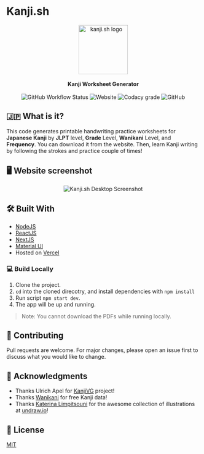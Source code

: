 # Kanji.sh

<div align="center">
    <img width="128" height="128" src="https://kanji.sh/logo192.png" alt="kanji.sh logo">
    <br/>
    <br/>
    <b> Kanji Worksheet Generator </b>
    <br/>
</div>
<br/>
<div align="center">
<img alt="GitHub Workflow Status" src="https://img.shields.io/github/actions/workflow/status/aruke/kanji.sh/build-upload-pdfs.yaml?logo=github&label=deploy"> 
<img alt="Website" src="https://img.shields.io/website?label=vercel&logo=vercel&up_color=black&up_message=kanji.sh&url=https%3A%2F%2Fkanji.sh"> 
<img alt="Codacy grade" src="https://img.shields.io/codacy/grade/5b4867029b8b4bd1bf6b7c638d5bacee?logo=codacy"> 
<img alt="GitHub" src="https://img.shields.io/github/license/aruke/kanji.sh"> 
</div>

## 🇯🇵 What is it?

This code generates printable handwriting practice worksheets for **Japanese Kanji** by **JLPT** level, **Grade**
Level, **Wanikani** Level, and **Frequency**. You can download it from the website. Then, learn Kanji writing by
following the strokes and practice couple of times!

## 🖥 Website screenshot

<div align="center">
    <img src="https://kanji.sh/assets/desktop-screenshot.png" alt="Kanji.sh Desktop Screenshot">
</div>

## 🛠 Built With

-   [NodeJS](https://nodejs.org/en/)
-   [ReactJS](https://reactjs.org/)
-   [NextJS](https://nextjs.org/)
-   [Material UI](https://material-ui.com/)
-   Hosted on [Vercel](https://vercel.com)

### 💻 Build Locally

1. Clone the project.
2. `cd` into the cloned direcotry, and install dependencies with `npm install`
3. Run script `npm start dev`.
4. The app will be up and running.

> Note: You cannot download the PDFs while running locally.

## 💬 Contributing

Pull requests are welcome. For major changes, please open an issue first to discuss what you would like to change.

## 💌 Acknowledgments

-   Thanks Ulrich Apel for [KanjiVG](https://kanjivg.tagaini.net/) project!
-   Thanks [Wanikani](http://wanikani.com/) for free Kanji data!
-   Thanks [Katerina Limpitsouni](https://twitter.com/ninaLimpi) for the awesome collection of illustrations
    at [undraw.io](https://undraw.co/)!

## 📜 License

[MIT](LICENSE)
